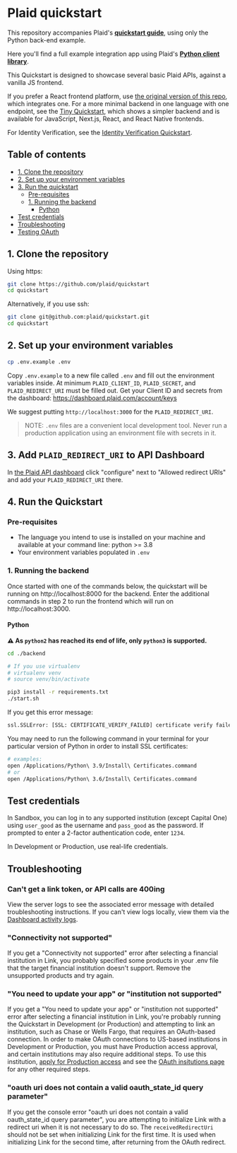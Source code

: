 # Plaid quickstart

This repository accompanies Plaid's [**quickstart guide**][quickstart], using only the Python back-end example.

Here you'll find a full example integration app using Plaid's [**Python client library**][library].

This Quickstart is designed to showcase several basic Plaid APIs, against a vanilla JS frontend. 

If you prefer a React frontend platform, use [the original version of this repo](https://github.com/plaid/quickstart), which integrates one. For a more minimal backend in one language with one endpoint, see the [Tiny Quickstart](https://github.com/plaid/tiny-quickstart), which shows a simpler backend and is available for JavaScript, Next.js, React, and React Native frontends.

For Identity Verification, see the [Identity Verification Quickstart](https://github.com/plaid/idv-quickstart). 

## Table of contents

<!-- toc -->

- [1. Clone the repository](#1-clone-the-repository)
- [2. Set up your environment variables](#2-set-up-your-environment-variables)
- [3. Run the quickstart](#3-run-the-quickstart)
  - [Pre-requisites](#pre-requisites)
  - [1. Running the backend](#1-running-the-backend)
    - [Python](#python)
- [Test credentials](#test-credentials)
- [Troubleshooting](#troubleshooting)
- [Testing OAuth](#testing-oauth)

<!-- tocstop -->

## 1. Clone the repository

Using https:

```bash
git clone https://github.com/plaid/quickstart
cd quickstart
```

Alternatively, if you use ssh:

```bash
git clone git@github.com:plaid/quickstart.git
cd quickstart
```

## 2. Set up your environment variables

```bash
cp .env.example .env
```

Copy `.env.example` to a new file called `.env` and fill out the environment variables inside. At
minimum `PLAID_CLIENT_ID`, `PLAID_SECRET`, and `PLAID_REDIRECT_URI` must be filled out. Get your Client ID and secrets from
the dashboard: https://dashboard.plaid.com/account/keys

We suggest putting `http://localhost:3000` for the `PLAID_REDIRECT_URI`.

> NOTE: `.env` files are a convenient local development tool. Never run a production application
> using an environment file with secrets in it.

## 3. Add `PLAID_REDIRECT_URI` to API Dashboard

In [the Plaid API dashboard](https://dashboard.plaid.com/team/api) click "configure" next to "Allowed redirect URIs" and add your `PLAID_REDIRECT_URI` there.

## 4. Run the Quickstart

### Pre-requisites

- The language you intend to use is installed on your machine and available at your command line: python >= 3.8
- Your environment variables populated in `.env`

### 1. Running the backend

Once started with one of the commands below, the quickstart will be running on http://localhost:8000 for the backend. Enter the additional commands in step 2 to run the frontend which will run on http://localhost:3000.

#### Python

**:warning: As `python2` has reached its end of life, only `python3` is supported.**

```bash
cd ./backend

# If you use virtualenv
# virtualenv venv
# source venv/bin/activate

pip3 install -r requirements.txt
./start.sh
```

If you get this error message:

```txt
ssl.SSLError: [SSL: CERTIFICATE_VERIFY_FAILED] certificate verify failed (_ssl.c:749)
```

You may need to run the following command in your terminal for your particular version of Python in order to install SSL certificates:

```bash
# examples:
open /Applications/Python\ 3.9/Install\ Certificates.command
# or
open /Applications/Python\ 3.6/Install\ Certificates.command
```

## Test credentials

In Sandbox, you can log in to any supported institution (except Capital One) using `user_good` as the username and `pass_good` as the password. If prompted to enter a 2-factor authentication code, enter `1234`.

In Development or Production, use real-life credentials.

## Troubleshooting

### Can't get a link token, or API calls are 400ing

View the server logs to see the associated error message with detailed troubleshooting instructions. If you can't view logs locally, view them via the [Dashboard activity logs](https://dashboard.plaid.com/activity/logs). 

### "Connectivity not supported"

If you get a "Connectivity not supported" error after selecting a financial institution in Link, you probably specified some products in your .env file that the target financial institution doesn't support. Remove the unsupported products and try again.

### "You need to update your app" or "institution not supported"

If you get a "You need to update your app" or "institution not supported" error after selecting a financial institution in Link, you're probably running the Quickstart in Development (or Production) and attempting to link an institution, such as Chase or Wells Fargo, that requires an OAuth-based connection. In order to make OAuth connections to US-based institutions in Development or Production, you must have Production access approval, and certain institutions may also require additional steps. To use this institution, [apply for Production access](https://dashboard.plaid.com/overview/production) and see the [OAuth insitutions page](https://dashboard.plaid.com/team/oauth-institutions) for any other required steps.

### "oauth uri does not contain a valid oauth_state_id query parameter"

If you get the console error "oauth uri does not contain a valid oauth_state_id query parameter", you are attempting to initialize Link with a redirect uri when it is not necessary to do so. The `receivedRedirectUri` should not be set when initializing Link for the first time. It is used when initializing Link for the second time, after returning from the OAuth redirect.


[quickstart]: https://plaid.com/docs/quickstart
[library]: https://github.com/plaid/plaid-python
[payment-initiation]: https://plaid.com/docs/payment-initiation/
[dashboard-api-section]: https://dashboard.plaid.com/team/api
[contact-sales]: https://plaid.com/contact
